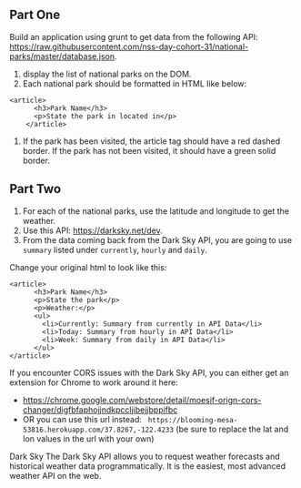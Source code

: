 ## Part One
Build an application using grunt to get data from the following API: https://raw.githubusercontent.com/nss-day-cohort-31/national-parks/master/database.json.

1. display the list of national parks on the DOM. 
1. Each national park should be formatted in HTML like below:

```
<article>
      <h3>Park Name</h3>
      <p>State the park in located in</p>
    </article>
 ```
1. If the park has been visited, the article tag should have a red dashed border. If the park has not been visited, it should have a green solid border.

## Part Two
1. For each of the national parks, use the latitude and longitude to get the weather.
1. Use this API: https://darksky.net/dev.
1. From the data coming back from the Dark Sky API, you are going to use `summary` listed under `currently`, `hourly` and `daily`. 

Change your original html to look like this:

```
<article>
      <h3>Park Name</h3>
      <p>State the park</p>
      <p>Weather:</p>
      <ul>
        <li>Currently: Summary from currently in API Data</li>
        <li>Today: Summary from hourly in API Data</li>
        <li>Week: Summary from daily in API Data</li>
      </ul>
</article>
```

If you encounter CORS issues with the Dark Sky API, you can either get an extension for Chrome to work around it here:
* https://chrome.google.com/webstore/detail/moesif-orign-cors-changer/digfbfaphojjndkpccljibejjbppifbc 
* OR you can use this url instead: ` https://blooming-mesa-53816.herokuapp.com/37.8267,-122.4233` (be sure to replace the lat and lon values in the url with your own)


Dark Sky
The Dark Sky API allows you to request weather forecasts and historical weather data programmatically. It is the easiest, most advanced weather API on the web.


